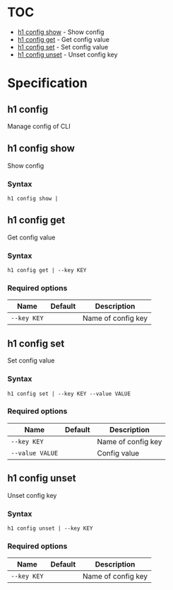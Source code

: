 # TOC

 * [h1 config show](#h1-config-show) - Show config
 * [h1 config get](#h1-config-get) - Get config value
 * [h1 config set](#h1-config-set) - Set config value
 * [h1 config unset](#h1-config-unset) - Unset config key


# Specification

## h1 config

Manage config of CLI

## h1 config show

Show config

### Syntax

```h1 config show | ```

## h1 config get

Get config value

### Syntax

```h1 config get | --key KEY```

### Required options

| Name | Default | Description | 
| ---- | ------- | ----------- |
| ```--key KEY``` |  | Name of config key |

## h1 config set

Set config value

### Syntax

```h1 config set | --key KEY --value VALUE```

### Required options

| Name | Default | Description | 
| ---- | ------- | ----------- |
| ```--key KEY``` |  | Name of config key |
| ```--value VALUE``` |  | Config value |

## h1 config unset

Unset config key

### Syntax

```h1 config unset | --key KEY```

### Required options

| Name | Default | Description | 
| ---- | ------- | ----------- |
| ```--key KEY``` |  | Name of config key |

